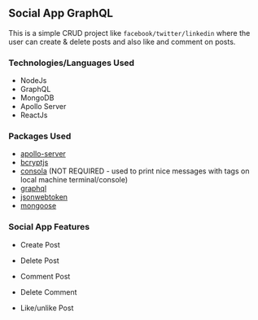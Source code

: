 ## Social App GraphQL

This is a simple CRUD project like `facebook/twitter/linkedin` where the user can create & delete posts and also like and comment on posts.

### Technologies/Languages Used
 - NodeJs
 - GraphQL
 - MongoDB
 - Apollo Server
 - ReactJs

### Packages Used 
- [apollo-server](https://www.apollographql.com/docs/apollo-server/getting-started/)
- [bcryptjs](https://www.npmjs.com/package/bcryptjs)
- [consola](https://www.npmjs.com/package/consola) (NOT REQUIRED - used to print nice messages with tags on local machine terminal/console)
- [graphql](https://graphql.org/code/)
- [jsonwebtoken](https://www.npmjs.com/package/jsonwebtoken)
- [mongoose](https://www.npmjs.com/package/mongoose)

### Social App Features

- Create Post
- Delete Post

- Comment Post
- Delete Comment

- Like/unlike Post